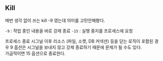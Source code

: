 ## Kill 

매번 생각 없이 쓰는 kill -9 였는데 의미를 고민안해봤다.    
   
`-9` : 작업 중인 내용을 바로 강제 종료
`-15` : 실행 중지를 프로세스에 요청    

프로세스 종료 시그널 이후 리소스 (파일, 소켓, DB 커넥션) 등을 닫는 로직이 포함된 경우 9 옵션은 시그널을 보내지 않고 강제 종료하기 때문에 문제가 될 수도 있다.   
가급적이면 15 옵션으로 종료한다.
